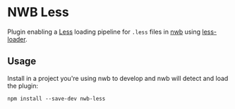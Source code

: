 # NWB Less


Plugin enabling a [Less](http://lesscss.org/) loading pipeline for `.less` files in [nwb](https://github.com/drylikov/NWB) using [less-loader](https://github.com/webpack-contrib/less-loader#readme).

## Usage

Install in a project you're using nwb to develop and nwb will detect and load the plugin:

```
npm install --save-dev nwb-less
```
